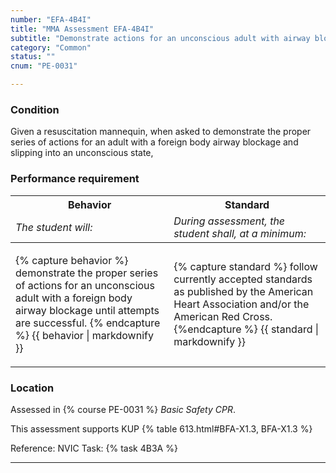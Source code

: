 ```yaml
---
number: "EFA-4B4I"
title: "MMA Assessment EFA-4B4I"
subtitle: "Demonstrate actions for an unconscious adult with airway blockage"
category: "Common"
status: ""
cnum: "PE-0031"

---
```

### Condition

Given a resuscitation mannequin, when asked to demonstrate the proper series of actions for an adult with a foreign body airway blockage and slipping into an unconscious state,

### Performance requirement 

<table width='100%' class='Guidelines'>
 <thead>
 <tr>
     <th class='thirty'>Behavior</th>
     <th class='seventy'>Standard</th>
 </tr>
 <tr>
     <td><em>The student will:</em></td>
     <td><em>During assessment, the student shall, at a minimum:</em></td>
 </tr>
 </thead>
 <tbody>
 

<tr><td>

{% capture behavior %}
demonstrate the proper series of actions for an unconscious adult with a foreign body airway blockage until attempts are successful.
{% endcapture %}
{{ behavior | markdownify }}

</td><td>

{% capture standard %}
follow currently accepted standards as published by the American Heart Association and/or the American Red Cross.
{%endcapture %}
{{ standard | markdownify }}

</td></tr>



 </tbody>
 </table>

### Location

Assessed in  {% course  PE-0031 %}  *Basic Safety CPR*.

This assessment supports KUP {% table 613.html#BFA-X1.3, BFA-X1.3 %}

Reference: NVIC Task: {% task 4B3A  %}

***

